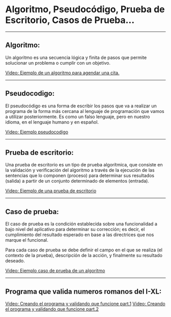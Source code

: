 # Algoritmo, Pseudocódigo, Prueba de Escritorio, Casos de Prueba...
___

## Algoritmo:
Un algoritmo es una secuencia lógica y finita de pasos que permite solucionar un problema o cumplir con un objetivo.

[Video: Ejemplo de un algoritmo para agendar una cita.](https://youtu.be/9akbQi2yXUo)
___

## Pseudocodigo:
El pseudocódigo es una forma de escribir los pasos que va a realizar un programa de la forma más cercana al lenguaje de programación que vamos a utilizar posteriormente. Es como un falso lenguaje, pero en nuestro idioma, en el lenguaje humano y en español.

[Video: Ejemplo pseudocodigo](https://youtu.be/qZXoPZ-9XcM)
___

## Prueba de escritorio:
Una prueba de escritorio es un tipo de prueba algorítmica, que consiste en la validación y verificación del algoritmo a través de la ejecución de las sentencias que lo componen (proceso) para determinar sus resultados (salida) a partir de un conjunto determinado de elementos (entrada).

[Video: Ejemplo de una prueba de escritorio](https://youtu.be/PqCPToZA9Js)
___

## Caso de prueba:
El caso de prueba es la condición establecida sobre una funcionalidad a bajo nivel del aplicativo para determinar su corrección; es decir, el cumplimiento del resultado esperado en base a las directrices que nos marque el funcional.

Para cada caso de prueba se debe definir el campo en el que se realiza (el contexto de la prueba), descripción de la acción, y finalmente su resultado deseado.

[Video: Ejemplo caso de prueba de un algoritmo](https://youtu.be/Nxqp8BnYtjA)
___

## Programa que valida numeros romanos del I-XL:
[Video: Creando el programa y validando que funcione part.1](https://youtu.be/M7f_u_WdNaA)
[Video: Creando el programa y validando que funcione part.2](https://youtu.be/9TuEFZPYoEw)
